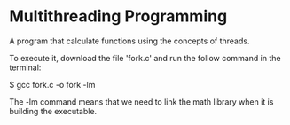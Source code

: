 # Multithreading Programming

A program that calculate functions using the concepts of threads.

To execute it, download the file 'fork.c' and run the follow command in the terminal:

$ gcc fork.c -o fork -lm

The -lm command means that we need to link the math library when it is building the executable.

